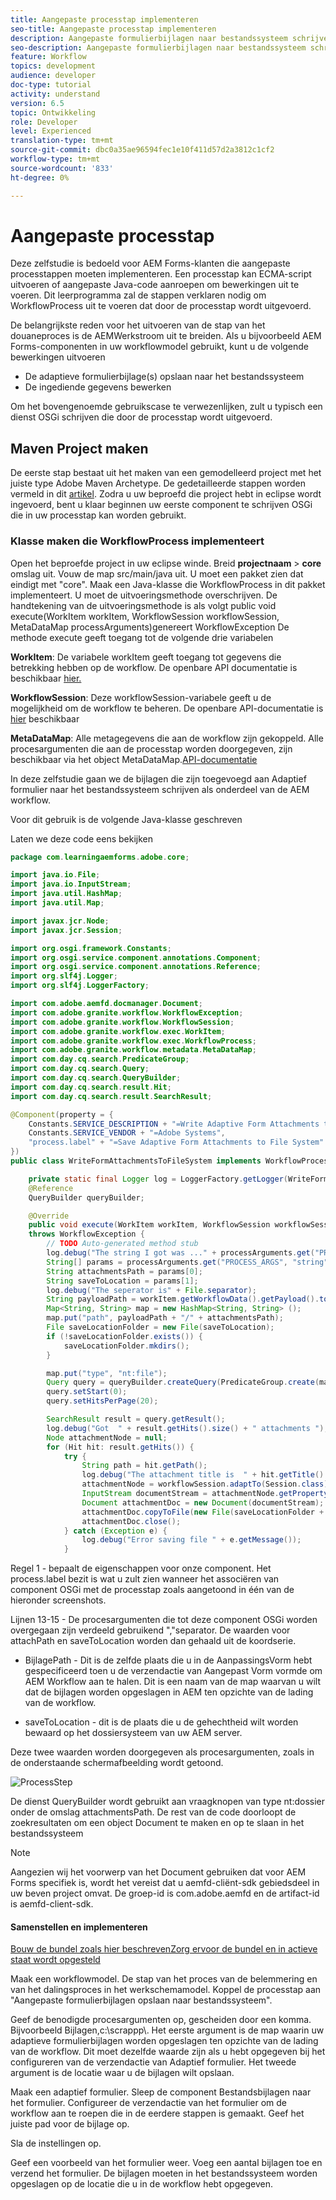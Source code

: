 ```yaml
---
title: Aangepaste processtap implementeren
seo-title: Aangepaste processtap implementeren
description: Aangepaste formulierbijlagen naar bestandssysteem schrijven met behulp van een stap voor aangepast proces
seo-description: Aangepaste formulierbijlagen naar bestandssysteem schrijven met behulp van een stap voor aangepast proces
feature: Workflow
topics: development
audience: developer
doc-type: tutorial
activity: understand
version: 6.5
topic: Ontwikkeling
role: Developer
level: Experienced
translation-type: tm+mt
source-git-commit: dbc0a35ae96594fec1e10f411d57d2a3812c1cf2
workflow-type: tm+mt
source-wordcount: '833'
ht-degree: 0%

---
```



# Aangepaste processtap

Deze zelfstudie is bedoeld voor AEM Forms-klanten die aangepaste processtappen moeten implementeren. Een processtap kan ECMA-script uitvoeren of aangepaste Java-code aanroepen om bewerkingen uit te voeren. Dit leerprogramma zal de stappen verklaren nodig om WorkflowProcess uit te voeren dat door de processtap wordt uitgevoerd.

De belangrijkste reden voor het uitvoeren van de stap van het douaneproces is de AEMWerkstroom uit te breiden. Als u bijvoorbeeld AEM Forms-componenten in uw workflowmodel gebruikt, kunt u de volgende bewerkingen uitvoeren

* De adaptieve formulierbijlage(s) opslaan naar het bestandssysteem
* De ingediende gegevens bewerken

Om het bovengenoemde gebruikscase te verwezenlijken, zult u typisch een dienst OSGi schrijven die door de processtap wordt uitgevoerd.

## Maven Project maken

De eerste stap bestaat uit het maken van een gemodelleerd project met het juiste type Adobe Maven Archetype. De gedetailleerde stappen worden vermeld in dit [artikel](https://experienceleague.adobe.com/docs/experience-manager-learn/forms/create-your-first-osgi-bundle.html?lang=en). Zodra u uw beproefd die project hebt in eclipse wordt ingevoerd, bent u klaar beginnen uw eerste component te schrijven OSGi die in uw processtap kan worden gebruikt.


### Klasse maken die WorkflowProcess implementeert

Open het beproefde project in uw eclipse winde. Breid **projectnaam** > **core** omslag uit. Vouw de map src/main/java uit. U moet een pakket zien dat eindigt met &quot;core&quot;. Maak een Java-klasse die WorkflowProcess in dit pakket implementeert. U moet de uitvoeringsmethode overschrijven. De handtekening van de uitvoeringsmethode is als volgt
public void execute(WorkItem workItem, WorkflowSession workflowSession, MetaDataMap processArguments)genereert WorkflowException
De methode execute geeft toegang tot de volgende drie variabelen

**WorkItem**: De variabele workItem geeft toegang tot gegevens die betrekking hebben op de workflow. De openbare API documentatie is beschikbaar [hier.](https://helpx.adobe.com/experience-manager/6-3/sites/developing/using/reference-materials/diff-previous/changes/com.adobe.granite.workflow.WorkflowSession.html)

**WorkflowSession**: Deze workflowSession-variabele geeft u de mogelijkheid om de workflow te beheren. De openbare API-documentatie is [hier](https://helpx.adobe.com/experience-manager/6-3/sites/developing/using/reference-materials/diff-previous/changes/com.adobe.granite.workflow.WorkflowSession.html) beschikbaar

**MetaDataMap**: Alle metagegevens die aan de workflow zijn gekoppeld. Alle procesargumenten die aan de processtap worden doorgegeven, zijn beschikbaar via het object MetaDataMap.[API-documentatie](https://helpx.adobe.com/experience-manager/6-5/sites/developing/using/reference-materials/javadoc/com/adobe/granite/workflow/metadata/MetaDataMap.html)

In deze zelfstudie gaan we de bijlagen die zijn toegevoegd aan Adaptief formulier naar het bestandssysteem schrijven als onderdeel van de AEM workflow.

Voor dit gebruik is de volgende Java-klasse geschreven

Laten we deze code eens bekijken

```java
package com.learningaemforms.adobe.core;

import java.io.File;
import java.io.InputStream;
import java.util.HashMap;
import java.util.Map;

import javax.jcr.Node;
import javax.jcr.Session;

import org.osgi.framework.Constants;
import org.osgi.service.component.annotations.Component;
import org.osgi.service.component.annotations.Reference;
import org.slf4j.Logger;
import org.slf4j.LoggerFactory;

import com.adobe.aemfd.docmanager.Document;
import com.adobe.granite.workflow.WorkflowException;
import com.adobe.granite.workflow.WorkflowSession;
import com.adobe.granite.workflow.exec.WorkItem;
import com.adobe.granite.workflow.exec.WorkflowProcess;
import com.adobe.granite.workflow.metadata.MetaDataMap;
import com.day.cq.search.PredicateGroup;
import com.day.cq.search.Query;
import com.day.cq.search.QueryBuilder;
import com.day.cq.search.result.Hit;
import com.day.cq.search.result.SearchResult;

@Component(property = {
	Constants.SERVICE_DESCRIPTION + "=Write Adaptive Form Attachments to File System",
	Constants.SERVICE_VENDOR + "=Adobe Systems",
	"process.label" + "=Save Adaptive Form Attachments to File System"
})
public class WriteFormAttachmentsToFileSystem implements WorkflowProcess {

	private static final Logger log = LoggerFactory.getLogger(WriteFormAttachmentsToFileSystem.class);
	@Reference
	QueryBuilder queryBuilder;

	@Override
	public void execute(WorkItem workItem, WorkflowSession workflowSession, MetaDataMap processArguments)
	throws WorkflowException {
		// TODO Auto-generated method stub
		log.debug("The string I got was ..." + processArguments.get("PROCESS_ARGS", "string").toString());
		String[] params = processArguments.get("PROCESS_ARGS", "string").toString().split(",");
		String attachmentsPath = params[0];
		String saveToLocation = params[1];
		log.debug("The seperator is" + File.separator);
		String payloadPath = workItem.getWorkflowData().getPayload().toString();
		Map<String, String> map = new HashMap<String, String> ();
		map.put("path", payloadPath + "/" + attachmentsPath);
		File saveLocationFolder = new File(saveToLocation);
		if (!saveLocationFolder.exists()) {
			saveLocationFolder.mkdirs();
		}

		map.put("type", "nt:file");
		Query query = queryBuilder.createQuery(PredicateGroup.create(map), workflowSession.adaptTo(Session.class));
		query.setStart(0);
		query.setHitsPerPage(20);

		SearchResult result = query.getResult();
		log.debug("Got  " + result.getHits().size() + " attachments ");
		Node attachmentNode = null;
		for (Hit hit: result.getHits()) {
			try {
				String path = hit.getPath();
				log.debug("The attachment title is  " + hit.getTitle() + " and the attachment path is  " + path);
				attachmentNode = workflowSession.adaptTo(Session.class).getNode(path + "/jcr:content");
				InputStream documentStream = attachmentNode.getProperty("jcr:data").getBinary().getStream();
				Document attachmentDoc = new Document(documentStream);
				attachmentDoc.copyToFile(new File(saveLocationFolder + File.separator + hit.getTitle()));
				attachmentDoc.close();
			} catch (Exception e) {
				log.debug("Error saving file " + e.getMessage());
			}
```

Regel 1 - bepaalt de eigenschappen voor onze component. Het process.label bezit is wat u zult zien wanneer het associëren van component OSGi met de processtap zoals aangetoond in één van de hieronder screenshots.

Lijnen 13-15 - De procesargumenten die tot deze component OSGi worden overgegaan zijn verdeeld gebruikend &quot;,&quot;separator. De waarden voor attachPath en saveToLocation worden dan gehaald uit de koordserie.

* BijlagePath - Dit is de zelfde plaats die u in de AanpassingsVorm hebt gespecificeerd toen u de verzendactie van Aangepast Vorm vormde om AEM Workflow aan te halen. Dit is een naam van de map waarvan u wilt dat de bijlagen worden opgeslagen in AEM ten opzichte van de lading van de workflow.

* saveToLocation - dit is de plaats die u de gehechtheid wilt worden bewaard op het dossiersysteem van uw AEM server.

Deze twee waarden worden doorgegeven als procesargumenten, zoals in de onderstaande schermafbeelding wordt getoond.

![ProcessStep](assets/implement-process-step.gif)

De dienst QueryBuilder wordt gebruikt aan vraagknopen van type nt:dossier onder de omslag attachmentsPath. De rest van de code doorloopt de zoekresultaten om een object Document te maken en op te slaan in het bestandssysteem


>[!NOTE]
>
>Aangezien wij het voorwerp van het Document gebruiken dat voor AEM Forms specifiek is, wordt het vereist dat u aemfd-cliënt-sdk gebiedsdeel in uw beven project omvat. De groep-id is com.adobe.aemfd en de artifact-id is aemfd-client-sdk.

#### Samenstellen en implementeren

[Bouw de bundel zoals ](https://experienceleague.adobe.com/docs/experience-manager-learn/forms/create-your-first-osgi-bundle.html?lang=en#build-your-project)
[hier beschrevenZorg ervoor de bundel en in actieve staat wordt opgesteld](http://localhost:4502/system/console/bundles)

Maak een workflowmodel. De stap van het proces van de belemmering en van het dalingsproces in het werkschemamodel. Koppel de processtap aan &quot;Aangepaste formulierbijlagen opslaan naar bestandssysteem&quot;.

Geef de benodigde procesargumenten op, gescheiden door een komma. Bijvoorbeeld Bijlagen,c:\\scrappp\\. Het eerste argument is de map waarin uw adaptieve formulierbijlagen worden opgeslagen ten opzichte van de lading van de workflow. Dit moet dezelfde waarde zijn als u hebt opgegeven bij het configureren van de verzendactie van Adaptief formulier. Het tweede argument is de locatie waar u de bijlagen wilt opslaan.

Maak een adaptief formulier. Sleep de component Bestandsbijlagen naar het formulier. Configureer de verzendactie van het formulier om de workflow aan te roepen die in de eerdere stappen is gemaakt. Geef het juiste pad voor de bijlage op.

Sla de instellingen op.

Geef een voorbeeld van het formulier weer. Voeg een aantal bijlagen toe en verzend het formulier. De bijlagen moeten in het bestandssysteem worden opgeslagen op de locatie die u in de workflow hebt opgegeven.

